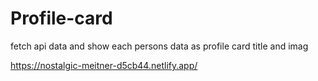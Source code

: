 # Profile-card
fetch api data and show each persons data as profile card
title and imag

https://nostalgic-meitner-d5cb44.netlify.app/
